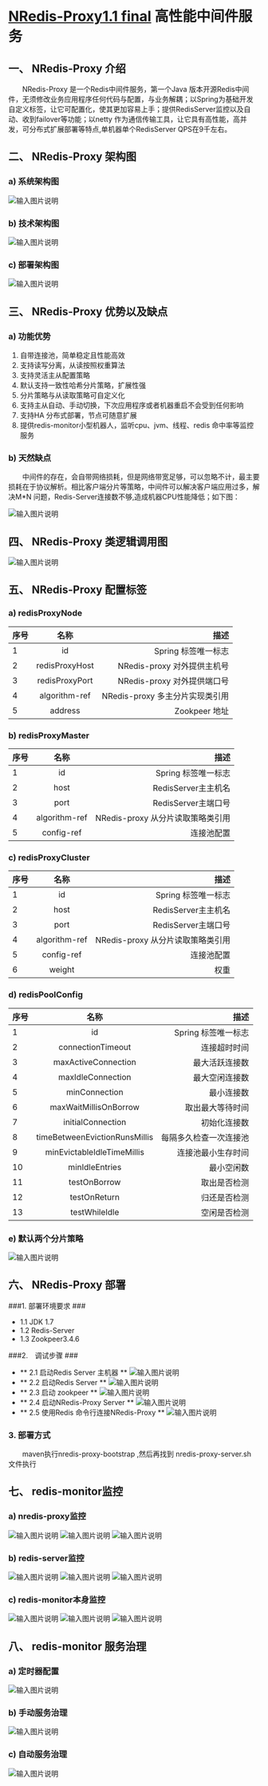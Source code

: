 # [NRedis-Proxy1.1 final](http://git.oschina.net/284520459/nredis-proxy) 高性能中间件服务 #

## 一、	NRedis-Proxy 介绍 ##
　　NRedis-Proxy 是一个Redis中间件服务，第一个Java 版本开源Redis中间件，无须修改业务应用程序任何代码与配置，与业务解耦；以Spring为基础开发自定义标签，让它可配置化，使其更加容易上手；提供RedisServer监控以及自动、收到failover等功能；以netty 作为通信传输工具，让它具有高性能，高并发，可分布式扩展部署等特点,单机器单个RedisServer QPS在9千左右。 

## 二、	NRedis-Proxy 架构图 ##

### a)	系统架构图 ###

 ![输入图片说明](http://git.oschina.net/uploads/images/2017/0116/122158_a7c6f4f8_378203.png "在这里输入图片标题")

### b)	技术架构图 ###
 ![输入图片说明](http://git.oschina.net/uploads/images/2017/0116/122211_a53ce801_378203.png "在这里输入图片标题")

### c)	部署架构图 ###
   ![输入图片说明](http://git.oschina.net/uploads/images/2017/0116/125954_0952e06a_378203.png "在这里输入图片标题")

## 三、	NRedis-Proxy 优势以及缺点 ##
### a)	功能优势 ###
1.  自带连接池，简单稳定且性能高效
2. 支持读写分离，从读按照权重算法
3. 支持灵活主从配置策略
4. 默认支持一致性哈希分片策略，扩展性强
5. 分片策略与从读取策略可自定义化
6. 支持主从自动、手动切换，下次应用程序或者机器重启不会受到任何影响
7. 支持HA 分布式部署，节点可随意扩展
8.  提供redis-monitor小型机器人，监听cpu、jvm、线程、redis 命中率等监控服务 
### b)	天然缺点 ###
　　中间件的存在，会自带网络损耗，但是网络带宽足够，可以忽略不计，最主要损耗在于协议解析。相比客户端分片等策略，中间件可以解决客户端应用过多，解决M*N 问题，Redis-Server连接数不够,造成机器CPU性能降低；如下图：

 ![输入图片说明](http://git.oschina.net/uploads/images/2017/0116/122255_019f04cb_378203.png "在这里输入图片标题")

## 四、	NRedis-Proxy 类逻辑调用图 ##

 ![输入图片说明](http://git.oschina.net/uploads/images/2017/0116/122315_e12b7e9c_378203.png "在这里输入图片标题")

## 五、	NRedis-Proxy 配置标签 ##

### a)	redisProxyNode ###
             
| 序号           | 名称            | 描述  |
| ------------- |:-------------:| -----:|
| 1      | id	 | Spring 标签唯一标志 |
| 2      | redisProxyHost	|   NRedis-proxy 对外提供主机号 |
| 3 | redisProxyPort	|    NRedis-proxy 对外提供端口号 |
| 4 | algorithm-ref     |    NRedis-proxy 多主分片实现类引用 |
| 5 | address      |   Zookpeer 地址 |
  
### b)	redisProxyMaster ###

| 序号           | 名称            | 描述  |
| ------------- |:-------------:| -----:|
| 1      | id	 | Spring 标签唯一标志 |
| 2      | host	|   RedisServer主主机名|
| 3 | port	|    RedisServer主端口号 |
| 4 | algorithm-ref     |    NRedis-proxy 从分片读取策略类引用 |
| 5 | config-ref      |  连接池配置 |
  
### c)	redisProxyCluster ###

| 序号           | 名称            | 描述  |
| ------------- |:-------------:| -----:|
| 1      | id	 | Spring 标签唯一标志 |
| 2      | host	|   RedisServer主主机名|
| 3 | port	|    RedisServer主端口号 |
| 4 | algorithm-ref     |    NRedis-proxy 从分片读取策略类引用 |
| 5 | config-ref      |  连接池配置 |
| 6 | weight      |  权重 |

### d)	 redisPoolConfig  ###

| 序号           | 名称            | 描述  |
| ------------- |:-------------:| -----:|
| 1      | id	 | Spring 标签唯一标志 |
| 2      | connectionTimeout	|   连接超时时间|
| 3 | maxActiveConnection	|    最大活跃连接数 |
| 4 | maxIdleConnection    |    最大空闲连接数 |
| 5 | minConnection      |  最小连接数 |
| 6 | maxWaitMillisOnBorrow     |  取出最大等待时间|
| 7 | initialConnection      |  初始化连接数 |
| 8 | timeBetweenEvictionRunsMillis|  每隔多久检查一次连接池 |
| 9 | minEvictableIdleTimeMillis|  连接池最小生存时间 |
| 10 | minIdleEntries     |  最小空闲数|
| 11 | testOnBorrow|  取出是否检测 |
| 12 | testOnReturn|  归还是否检测 |
| 13 | testWhileIdle|  空闲是否检测 |
  
### e)	默认两个分片策略 ###
 ![输入图片说明](http://git.oschina.net/uploads/images/2017/0116/124615_d246cdd2_378203.png "在这里输入图片标题")
 
## 六、	NRedis-Proxy 部署 ##
###1. 部署环境要求 ###
 - 1.1 JDK 1.7  
 - 1.2 Redis-Server 
 - 1.3 Zookpeer3.4.6

###2.　调试步骤 ###
 - ** 2.1 启动Redis Server 主机器 **
 ![输入图片说明](http://git.oschina.net/uploads/images/2017/0116/125043_9859a13e_378203.png "在这里输入图片标题")
 - ** 2.2 启动Redis Server **
 ![输入图片说明](http://git.oschina.net/uploads/images/2017/0116/125054_3f429fa1_378203.png "在这里输入图片标题")
 - ** 2.3 启动 zookpeer ** 
 ![输入图片说明](http://git.oschina.net/uploads/images/2017/0116/125109_2275b86e_378203.png "在这里输入图片标题")
 - ** 2.4 启动NRedis-Proxy Server **
 ![输入图片说明](http://git.oschina.net/uploads/images/2017/0116/125126_4ec1db15_378203.png "在这里输入图片标题")
 - ** 2.5 使用Redis 命令行连接NRedis-Proxy **
 ![输入图片说明](http://git.oschina.net/uploads/images/2017/0116/125140_29ffc9fb_378203.png "在这里输入图片标题")

### 3. 部署方式 ###
　　maven执行nredis-proxy-bootstrap ,然后再找到 nredis-proxy-server.sh 文件执行

## 七、	redis-monitor监控 ##
### a)	nredis-proxy监控 ###
![输入图片说明](http://git.oschina.net/uploads/images/2017/0116/130520_d86c3e8d_378203.jpeg "在这里输入图片标题")
![输入图片说明](http://git.oschina.net/uploads/images/2017/0116/130557_b5c6e729_378203.jpeg "在这里输入图片标题")
![输入图片说明](http://git.oschina.net/uploads/images/2017/0116/130608_19c94f35_378203.jpeg "在这里输入图片标题")
### b)	redis-server监控 ###
 ![输入图片说明](http://git.oschina.net/uploads/images/2017/0116/130627_290fd567_378203.jpeg "在这里输入图片标题")
![输入图片说明](http://git.oschina.net/uploads/images/2017/0116/130650_85c37528_378203.jpeg "在这里输入图片标题")
![输入图片说明](http://git.oschina.net/uploads/images/2017/0116/130658_f6d7bff4_378203.jpeg "在这里输入图片标题")
### c)	redis-monitor本身监控 ###
 ![输入图片说明](http://git.oschina.net/uploads/images/2017/0116/130744_f40d3a6b_378203.jpeg "在这里输入图片标题")
 ![输入图片说明](http://git.oschina.net/uploads/images/2017/0116/130751_7f152334_378203.jpeg "在这里输入图片标题")
 ![输入图片说明](http://git.oschina.net/uploads/images/2017/0116/130800_f421d41e_378203.jpeg "在这里输入图片标题")
## 八、	redis-monitor 服务治理 ##
### a)	定时器配置 ###
 ![输入图片说明](http://git.oschina.net/uploads/images/2017/0116/130810_d9f9357f_378203.jpeg "在这里输入图片标题")
### b)	手动服务治理 ###
 ![输入图片说明](http://git.oschina.net/uploads/images/2017/0116/130817_0eab7c35_378203.jpeg "在这里输入图片标题")
### c)	自动服务治理 ###
  ![输入图片说明](http://git.oschina.net/uploads/images/2017/0116/130823_5fb4fc86_378203.jpeg "在这里输入图片标题")
